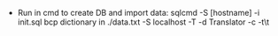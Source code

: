 * Run in cmd to create DB and import data:
 sqlcmd -S [hostname] -i init.sql
 bcp dictionary in ./data.txt -S localhost -T -d Translator -c -t\t